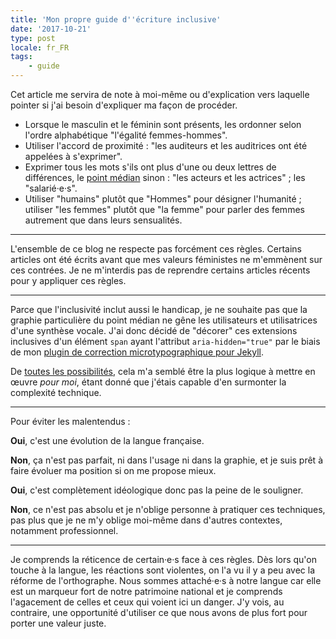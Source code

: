 ```yaml
---
title: 'Mon propre guide d''écriture inclusive'
date: '2017-10-21'
type: post
locale: fr_FR
tags:
    - guide
---
```


Cet article me servira de note à moi-même ou d'explication vers laquelle pointer si j'ai besoin d'expliquer ma façon de procéder.

<!-- more -->

* Lorsque le masculin et le féminin sont présents, les ordonner selon l'ordre alphabétique "l'égalité femmes-hommes".
* Utiliser l'accord de proximité : "les auditeurs et les auditrices ont été appelées à s'exprimer".
* Exprimer tous les mots s'ils ont plus d'une ou deux lettres de différences, le [point médian](https://fr.m.wikipedia.org/wiki/Point_médian#Saisie_au_clavier) sinon : "les acteurs et les actrices" ; les "salarié·e·s".
* Utiliser "humains" plutôt que "Hommes" pour désigner l'humanité ; utiliser "les femmes" plutôt que "la femme" pour parler des femmes autrement que dans leurs sensualités.

***

L'ensemble de ce blog ne respecte pas forcément ces règles. Certains articles ont été écrits avant que mes valeurs féministes ne m'emmènent sur ces contrées. Je ne m'interdis pas de reprendre certains articles récents pour y appliquer ces règles.

***

Parce que l'inclusivité inclut aussi le handicap, je ne souhaite pas que la graphie particulière du point médian ne gêne les utilisateurs et utilisatrices d'une synthèse vocale. J'ai donc décidé de "décorer" ces extensions inclusives d'un élément `span` ayant l'attribut `aria-hidden="true"` par le biais de mon [plugin de correction microtypographique pour Jekyll](https://github.com/borisschapira/jekyll-microtypo/).

De [toutes les possibilités](https://codepen.io/vincent-valentin/full/woGLVL "Abbréviations inclusives, un CodePen par Vincent Valentin"), cela m'a semblé être la plus logique à mettre en œuvre _pour moi_, étant donné que j'étais capable d'en surmonter la complexité technique.

***

Pour éviter les malentendus :

**Oui**, c'est une évolution de la langue française.

**Non**, ça n'est pas parfait, ni dans l'usage ni dans la graphie, et je suis prêt à faire évoluer ma position si on me propose mieux.

**Oui**, c'est complètement idéologique donc pas la peine de le souligner.

**Non**, ce n'est pas absolu et je n'oblige personne à pratiquer ces techniques, pas plus que je ne m'y oblige moi-même dans d'autres contextes, notamment professionnel.

***

Je comprends la réticence de certain·e·s face à ces règles. Dès lors qu'on touche à la langue, les réactions sont violentes, on l'a vu il y a peu avec la réforme de l'orthographe. Nous sommes attaché·e·s à notre langue car elle est un marqueur fort de notre patrimoine national et je comprends l'agacement de celles et ceux qui voient ici un danger. J'y vois, au contraire, une opportunité d'utiliser ce que nous avons de plus fort pour porter une valeur juste.
